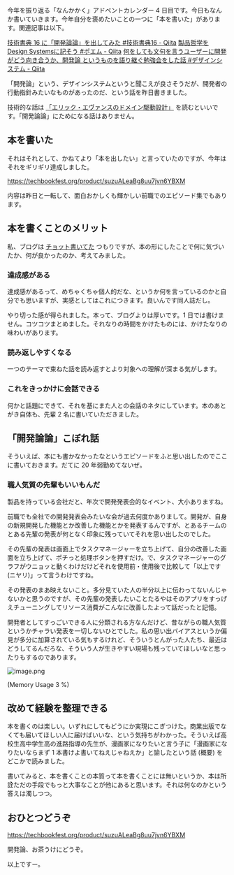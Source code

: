 今年を振り返る「なんかかく」アドベントカレンダー 4 日目です。今日もなんか書いていきます。今年自分を褒めたいことの一つに「本を書いた」があります。関連記事は以下。

[技術書典 16 に「開発論論」を出してみた #技術書典16 - Qiita](https://qiita.com/e99h2121/items/7b9b66382834c2ad2f14)
[製品哲学をDesign Systemsに記そう #ポエム - Qiita](https://qiita.com/e99h2121/items/a4fb8f4b2fa6bb20e3a7)
[何をしても文句を言うユーザーに開発がどう向き合うか、開発論 というものを語り継ぐ勉強会をした話 #デザインシステム - Qiita](https://qiita.com/e99h2121/items/e984de0c1e9b3c073baa)

「開発論」という、デザインシステムというと聞こえが良さそうだが、開発者の行動指針みたいなものがあったのだ、という話を昨日書きました。

技術的な話は [「エリック・エヴァンスのドメイン駆動設計」](https://qiita.com/e99h2121/items/48351c7d47d4288d87ea) を読むといいです。「開発論論」にためになる話はありません。


## 本を書いた

それはそれとして、かねてより「本を出したい」と言っていたのですが、今年はそれをギリギリ達成しました。

https://techbookfest.org/product/suzuALeaBg8uu7jvn6YBXM

内容は昨日と一転して、面白おかしくも輝かしい前職でのエピソード集でもあります。


## 本を書くことのメリット

私、ブログは [チョット書いてた](https://qiita.com/e99h2121) つもりですが、本の形にしたことで何に気づいたか、何が良かったのか、考えてみました。


### 達成感がある

達成感があるって、めちゃくちゃ個人的だな、というか何を言っているのかと自分でも思いますが、実感としてはこれにつきます。良いんです同人誌だし。

やり切った感が得られました。本って、ブログよりは厚いです。1 日では書けません。コツコツまとめました。それなりの時間をかけたものには、かけたなりの味わいがあります。


### 読み返しやすくなる

一つのテーマで束ねた話を読み返すとより対象への理解が深まる気がします。


### これをきっかけに会話できる

何かと話題にできて、それを基にまた人との会話のネタにしています。本のあとがき自体も、先輩 2 名に書いていただきました。


## 「開発論論」こぼれ話

そういえば、本にも書かなかったなというエピソードをふと思い出したのでここに書いておきます。だてに 20 年弱勤めてないぜ。


### 職人気質の先輩もいいもんだ

製品を持っている会社だと、年次で開発発表会的なイベント、大小ありますね。

前職でも全社での開発発表会みたいな会が過去何度かありまして。開発が、自身の新規開発した機能とか改善した機能とかを発表するんですが、とあるチームのとある先輩の発表が何となく印象に残っていてそれを思い出したのでした。

その先輩の発表は画面上でタスクマネージャーを立ち上げて、自分の改善した画面を立ち上げて、ポチっと処理ボタンを押すだけ。で、タスクマネージャーのグラフがウニョッと動くわけだけどそれを使用前・使用後で比較して「以上です (ニヤリ)」って言うわけですね。

その発表のまあ映えないこと。多分見ていた人の半分以上に伝わってないんじゃないかと思うのですが、その先輩の発表したいことたるやはそのアプリをすっげえチューニングしてリソース消費がこんなに改善したよって話だったと記憶。

開発者としてすっごいできる人に分類される方なんだけど、昔ながらの職人気質というかチャラい発表を一切しないひとでした。私の思い出バイアスというか偏見が多分に加算されている気もするけれど、そういうとんがった人たち、最近はどうしてるんだろな、そういう人が生きやすい現場も残っていてほしいなと思ったりもするのであります。


![image.png](https://qiita-image-store.s3.ap-northeast-1.amazonaws.com/0/93824/24f47312-86b6-7113-57be-a79ae1e9dc2c.png)

(Memory Usage 3 %)


## 改めて経験を整理できる

本を書くのは楽しい。いずれにしてもどうにか実現にこぎつけた。商業出版でなくても届いてほしい人に届けばいいな、という気持ちがわかった。そういえば高校生高中学生高の進路指導の先生が、漫画家になりたいと言う子に「漫画家になりたいならまず 1 本書けよ書いてねえじゃねえか」と諭したという話 (概要) をどこかで読みました。

書いてみると、本を書くことの本質って本を書くことには無いというか、本は所詮ただの手段でもっと大事なことが他にあると思います。それは何なのかという答えは濁しつつ。


## おひとつどうぞ

https://techbookfest.org/product/suzuALeaBg8uu7jvn6YBXM

開発論、お茶うけにどうぞ。

以上ですー。
